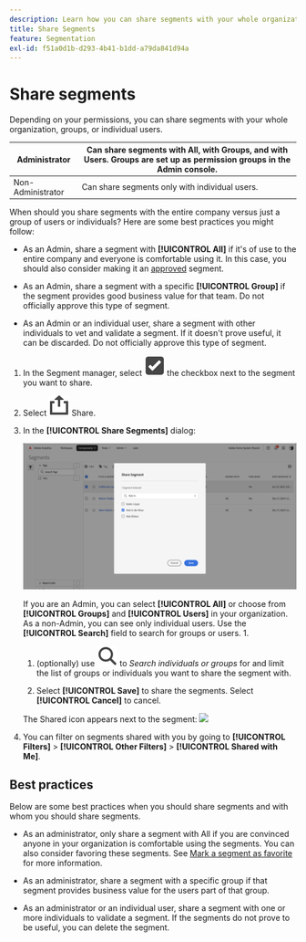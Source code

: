 ```yaml
---
description: Learn how you can share segments with your whole organization, groups, or individual users.
title: Share Segments
feature: Segmentation
exl-id: f51a0d1b-d293-4b41-b1dd-a79da841d94a
---
```

# Share segments

Depending on your permissions, you can share segments with your whole organization, groups, or individual users.

|  Administrator  | Can share segments with All, with Groups, and with Users. Groups are set up as permission groups in the Admin console.  |
|---|---|
|  Non-Administrator  | Can share segments only with individual users.  |

When should you share segments with the entire company versus just a group of users or individuals? Here are some best practices you might follow:

* As an Admin, share a segment with **[!UICONTROL All]** if it's of use to the entire company and everyone is comfortable using it. In this case, you should also consider making it an [approved](/help/components/segmentation/segmentation-workflow/seg-approve.md) segment.

* As an Admin, share a segment with a specific **[!UICONTROL Group]** if the segment provides good business value for that team. Do not officially approve this type of segment.
* As an Admin or an individual user, share a segment with other individuals to vet and validate a segment. If it doesn't prove useful, it can be discarded. Do not officially approve this type of segment.

1. In the Segment manager, select ![SelectBox](/help/assets/icons/SelectBox.svg) the checkbox next to the segment you want to share.
1. Select ![Share](/help/assets/icons/Share.svg) Share.
1. In the **[!UICONTROL Share Segments]** dialog:

   ![Share segments](assets/share-segments-dialog.png)

   If you are an Admin, you can select **[!UICONTROL All]** or choose from **[!UICONTROL Groups]** and **[!UICONTROL Users]** in your organization. As a non-Admin, you can see only individual users. Use the **[!UICONTROL Search]** field to search for groups or users. 1.

   1. (optionally) use ![Search](/help/assets/icons/Search.svg) to *Search individuals or groups* for and limit the list of groups or individuals you want to share the segment with.
   
   1. Select **[!UICONTROL Save]** to share the segments. Select **[!UICONTROL Cancel]** to cancel.
  
  


   The Shared icon appears next to the segment:  ![](https://spectrum.adobe.com/static/icons/workflow_18/Smock_Share_18_N.svg)

1. You can filter on segments shared with you by going to **[!UICONTROL Filters]** > **[!UICONTROL Other Filters]** > **[!UICONTROL Shared with Me]**.

## Best practices

Below are some best practices when you should share segments and with whom you should share segments.

* As an administrator, only share a segment with All if you are convinced anyone in your organization is comfortable using the segments. You can also consider favoring these segments. See [Mark a segment as favorite](t-seg-favorite.md) for more information.

* As an administrator, share a segment with a specific group if that segment provides business value for the users part of that group.

* As an administrator or an individual user, share a segment with one or more individuals to validate a segment. If the segments do not prove to be useful, you can delete the segment.  
